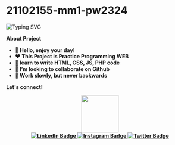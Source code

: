 # 21102155-mm1-pw2324

![Typing SVG](https://readme-typing-svg.demolab.com?font=Poppins&weight=500&size=30&pause=500&color=FFFFFF&width=450&height=60&lines=Hello+World!)

<strong>About Project <strong>
- 👋 Hello, enjoy your day!
- ❤️ This Project is Practice Programming WEB
- 🌱 learn to write HTML, CSS, JS, PHP code
- 💞️ I’m looking to collaborate on Github
- 👀 Work slowly, but never backwards


<strong>Let's connect!</strong>
<div id="header" align="center">
  <img src="https://media.giphy.com/media/M9gbBd9nbDrOTu1Mqx/giphy.gif" width="100"/>
</div>
<div id="badges" align="center">
  <a href="https://www.linkedin.com/in/bagasst">
    <img src="https://img.shields.io/badge/LinkedIn-blue?style=for-the-badge&logo=linkedin&logoColor=white" alt="LinkedIn Badge"/>
  </a>
  <a href="https://www.instagram.com/bagase.ly">
    <img src="https://img.shields.io/badge/Instagram-magenta?style=for-the-badge&logo=instagram&logoColor=white" alt="Instagram Badge"/>
  </a>
  <a href="your-twitter-URL">
    <img src="https://img.shields.io/badge/Twitter-blue?style=for-the-badge&logo=twitter&logoColor=white" alt="Twitter Badge"/>
  </a>
</div>
